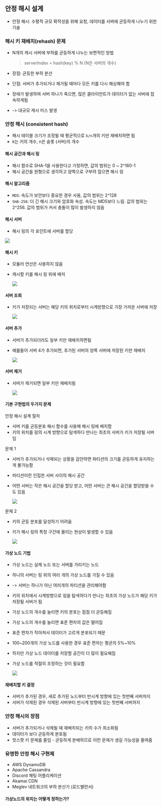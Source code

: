 ## 안정 해시 설계

- 안정 해시: 수평적 규모 확작성을 위해 요청, 데이터를 서버에 균등하게 나누기 위한 기술

### 해시 키 재배치(rehash) 문제

- N개의 캐시 서버에 부하를 균등하게 나누는 보편적인 방법

  > serverIndex = hash(key) % N (N은 서버의 개수)

- 장점: 균등한 부하 분산
- 단점: 서버가 추가되거나 제거될 때마다 모든 키를 다시 해싱해야 함
- 장애가 발생하여 서버 하나가 죽으면, 많은 클라이언트가 데이터가 없는 서버에 접속하게됨
- -> 대규모 캐시 미스 발생

### 안정 해시 (consistent hash)

- 해시 테이블 크기가 조정될 때 평균적으로 `k/n`개의 키만 재배치하면 됨
- k는 키의 개수, n은 슬롯 (서버)의 개수

#### 해시 공간과 해시 링

- 해시 함수로 SHA-1을 사용한다고 가정하면, 값의 범위는 0 ~ 2^160-1
- 해시 공간을 원형으로 생각하고 양쪽으로 구부려 접으면 해시 링

#### 해시 알고리즘

- `MD5`: 속도가 보안보다 중요한 경우 사용, 값의 범위는 2^128
- `SHA-256`: 더 긴 해시 크기와 암호화 속성. 속도는 MD5보다 느림. 값의 범위는 2^256. 값의 범위가 커서 충돌이 많이 발생하지 않음

#### 해시 서버

- 해시 링의 각 포인트에 서버를 할당

<img src = '../../image/hash-ring-server.png'>

#### 해시 키

- 모듈러 연산은 사용하지 않음
- 캐시할 키를 해시 링 위에 배치

  <img src = '../../image/hash-ring-key.png'>

#### 서버 조회

- 키가 저장되는 서버는 해당 키의 위치로부터 시계방향으로 가장 가까운 서버에 저장

  <img src = '../../image/hash-ring-server-lookup.png'>

#### 서버 추가

- 서버가 추가되더라도 일부 키만 재배치하면됨
- 예를들어 서버 4가 추가되면, 추가된 서버의 양쪽 서버에 저장된 키만 재배치

  <img src = '../../image/hash-ring-add.png'>

#### 서버 제거

- 서버가 제거되면 일부 키만 재배치됨

  <img src = '../../image/hash-ring-remove.png'>

#### 기본 구현법의 두가지 문제

안정 해시 설계 절차

- 서버 키를 균등분포 해시 함수를 사용해 해시 링에 배치함
- 키의 위치를 링의 시계 방향으로 탐색하다 만나는 최초의 서버가 키가 저장될 서버임

문제 1

- 서버가 추가되거나 삭제되는 상황을 감안하면 파티션의 크기를 균등하게 유지하는게 불가능함
- 파티션이란 인접한 서버 사이의 해시 공간
- 어떤 서버는 작은 해시 공간을 할당 받고, 어떤 서버는 큰 해시 공간을 할당받을 수도 있음

  <img src = '../../image/hash-ring-partition.png'>

문제 2

- 키의 균등 분포를 달성하기 어려움
- 키가 해시 링의 특정 구간에 몰리는 현상이 발생할 수 있음

  <img src = '../../image/hash-ring-key-problem.png'>

#### 가상 노드 기법

- 가상 노드는 실제 노드 또는 서버를 가리키는 노드
- 하나의 서버는 링 위의 여러 개의 가상 노드를 가질 수 있음
- -> 서버는 하나가 아닌 여러개의 파티션을 관리해야함
- 키의 위치에서 시계방향으로 링을 탐색하다가 만나는 최초의 가상 노드가 해당 키가 저장될 서버가 됨
- 가상 노드의 개수를 늘리면 키의 분포는 점점 더 균등해짐
- 가상 노드의 개수를 늘리면 표준 편차의 값은 떨어짐
- 표준 편차가 작아져서 데이터가 고르게 분포되기 때문
- 100~200개의 가상 노드를 사용한 경우 표준 편차는 평균의 5%~10%
- 하지만 가상 노드 데이터를 저장할 공간이 더 많이 필요해짐
- 가상 노드를 적절히 조정하는 것이 필요함

  <img src = '../../image/hash-ring-mock-server.png'>

#### 재배치할 키 결정

- 서버가 추가된 경우, 새로 추가된 노드부터 반시계 방향에 있는 첫번째 서버까지
- 서버가 삭제된 경우 삭제된 서버부터 반시계 방향에 있는 첫번째 서버까지

### 안정 해시의 장점

- 서버가 추가되거나 삭제될 때 재배치되는 키의 수가 최소화됨
- 데이터가 보다 균등하게 분포됨
- 핫스팟 키 문제를 줄임 - 균등하게 분배하므로 이런 문제가 생길 가능성을 줄여줌

### 유명한 안정 해시 구현체

- AWS DynamoDB
- Apache Cassandra
- Discord 채팅 어플리케이션
- Akamai CDN
- Meglev 네트워크의 부하 분산기 (로드밸런서)

#### 가상노드의 위치는 어떻게 정하는가?
